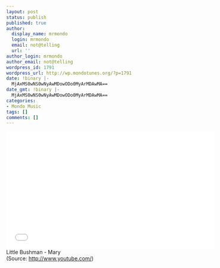 ```yaml
---
layout: post
status: publish
published: true
author:
  display_name: mrmondo
  login: mrmondo
  email: not@telling
  url: ''
author_login: mrmondo
author_email: not@telling
wordpress_id: 1791
wordpress_url: http://wp.mondotunes.org/?p=1791
date: !binary |-
  MjAxMS0wNS0wNyAwMDowODo0MyArMDAwMA==
date_gmt: !binary |-
  MjAxMS0wNS0wNyAwMDowODo0MyArMDAwMA==
categories:
- Mondo Music
tags: []
comments: []
---
```

<iframe width="560" height="315" src="//www.youtube.com/embed/amPxRYE-POc" frameborder="0"> </iframe>
Little Bushman - Mary
<div class="attribution">(<span>Source:</span> <a href="http://www.youtube.com/">http://www.youtube.com/</a>)</div>
